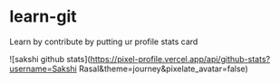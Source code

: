 # learn-git
Learn by contribute by putting ur profile stats card


![sakshi github stats](https://pixel-profile.vercel.app/api/github-stats?username=Sakshi Rasal&theme=journey&pixelate_avatar=false)

